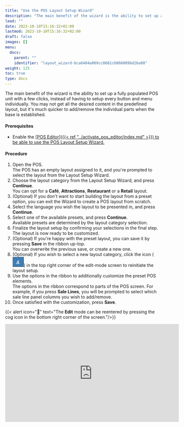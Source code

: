 ```yaml
---
title: "Use the POS Layout Setup Wizard"
description: "The main benefit of the wizard is the ability to set up a fully populated POS unit with a few clicks, instead of having to setup every button and menu individually."
lead: ""
date: 2023-10-10T15:16:32+02:00
lastmod: 2023-10-10T15:16:32+02:00
draft: false
images: []
menu:
  docs:
    parent: ""
    identifier: "layout_wizard-bca6404a069cc8681c6866009bd26a08"
weight: 125
toc: true
type: docs
---
```


The main benefit of the wizard is the ability to set up a fully populated POS unit with a few clicks, instead of having to setup every button and menu individually. You may not get all the desired content in the predefined layout, but it's much quicker to add/remove the individual parts when the base is established. 

#### Prerequisites

- Enable the [<ins>POS Editor<ins>]({{< ref "../activate_pos_editor/index.md" >}}) to be able to use the POS Layout Setup Wizard.

#### Procedure

1. Open the POS.     
   The POS has an empty layout assigned to it, and you're prompted to select the layout from the Layout Setup Wizard. 
2. Choose the layout category from the Layout Setup Wizard, and press **Continue**.     
   You can opt for a **Café**, **Attractions**, **Restaurant** or a **Retail** layout.
3. (Optional) If you don't want to start building the layout from a preset option, you can exit the Wizard to create a POS layout from scratch.
4. Select the language you wish the layout to be presented in, and press **Continue**.
5. Select one of the available presets, and press **Continue**.      
   Available presets are determined by the layout category selection.
6. Finalize the layout setup by confirming your selections in the final step.     
   The layout is now ready to be customized.
7. (Optional) If you're happy with the preset layout, you can save it by pressing **Save** in the ribbon up-top.      
   You can overwrite the previous save, or create a new one.
8. (Optional) If you wish to select a new layout category, click the icon (![weird_icon](Images/weird_icon.PNG)) in the top right corner of the edit-mode screen to reinitiate the layout setup.
9. Use the options in the ribbon to additionally customize the preset POS elements.     
   The options in the ribbon correspond to parts of the POS screen. For example, if you press **Sale Lines**, you will be prompted to select which sale line panel columns you wish to add/remove.
10. Once satisfied with the customization, press **Save**.

{{< alert icon="📝" text="The <b>Edit</b> mode can be reentered by pressing the cog icon in the bottom right corner of the screen."/>}}

<iframe width="560" height="315" src="https://www.youtube.com/embed/gMNjQMtJJhw?si=HobHN2vYeK8eV5xQ" title="YouTube video player" frameborder="0" allow="accelerometer; autoplay; clipboard-write; encrypted-media; gyroscope; picture-in-picture; web-share" allowfullscreen></iframe>